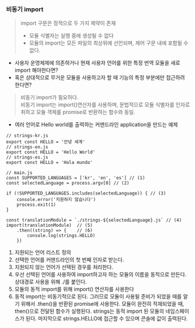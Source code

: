 ### 비동기 import
> import 구문은 정적으로 두 가지 제약이 존재   
> - 모듈 식별자는 실행 중에 생성될 수 없다
> - 모듈의 import는 모든 파일의 최상위에 선언되며, 제어 구문 내에 포함될 수 없다.

- 사용자 운영체제에 의존하거나 현재 사용자 언어를 위한 특정 번역 모듈을 새로 import 해야한다면? 
- 혹은 상대적으로 무거운 모듈을 사용하고자 할 때 기능의 특정 부분에만 접근하려 한다면?
> 비동기 import가 필요하다.   
> 비동기 import는 import()연산자를 사용하며, 문법적으로 모듈 식별자를 인자로 취하고 모듈 객체를 promise로 반환하는 함수와 동일.   

- 여러 언어로 Hello world를 출력하는 커맨드라인 application을 만드는 예제

```ecmascript 6
// strings-kr.js
export const HELLO = '안녕 세계'
// strings-en.js
export const HELLO = 'Hello World'
// strings-es.js
export const HELLO = 'Hola mundo'

// main.js
const SUPPORTED_LANGUAGES = ['kr', 'en', 'es'] // (1)
const selectedLanguage = process.argv[0] // (2)

if (!SUPPORTED_LANGUAGES.includes(selectedLanguage)) { // (3)
    console.error('지원하지 않습니다')
    process.exit(1)
}

const translationModule = `./strings-${selectedLanguage}.js` // (4)
import(translationModule)  // (5)
    .then((string) => {    // (6)
        console.log(strings.HELLO)
    })

```
1. 지원되는 언어 리스트 정의
2. 선택한 언어를 커맨드라인의 첫 번째 인자로 받는다.
3. 지원되지 않는 언어가 선택된 경우를 처리한다.
4. 우선 선택된 언어를 사용하여 import하고자 하는 모듈의 이름을 동적으로 만든다. 상대경로 사용을 위해 ./를 붙인다.
5. 모듈의 동적 import를 위해 import() 연산자를 사용한다
6. 동적 import는 비동기적으로 된다. 그러므로 모듈이 사용될 준비가 되었을 때를 알기 위해서 .then()을 반환된 promise에 사용한다.
모듈이 완전히 적재되었을 때, then()으로 전달된 함수가 실행된다. strings는 동적 import 된 모듈의 네임스페이스가 된다.
마지막으로 strings.HELLO에 접근할 수 있으며 콘솔에 값이 출력된다.
   
